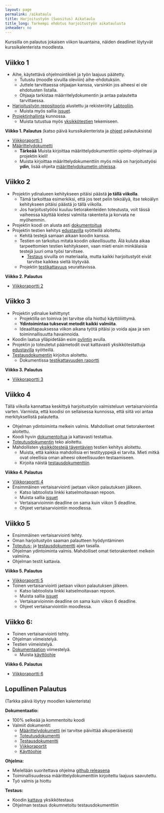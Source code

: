 ```yaml
---
layout: page
permalink: /aikataulu
title: Harjoitustyön (Suositus) Aikataulu  
title_long: Tarkempi ehdotus harjoitustyön aikataulusta
inheader: no
---
```


Kurssilla on palautus jokaisen viikon lauantaina, näiden deadlinet löytyvät kurssikalenterista moodlesta. 

## Viikko 1
- Aihe, käytettävä ohjelmointikieli ja työn laajuus päätetty.
    - Tutustu (moodle sivuilla oleviiin) aihe-ehdotuksiin.
    - Juttele tarvittaessa ohjaajan kanssa, varsinkin jos aiheesi ei ole ehdotusten listalla. 
    - Ohjaaja tarkistaa määrritelydokumentin ja antaa palautetta tarvittaessa. 
- [Harjoitustyön repositoorio](/git) alustettu ja rekisteröity [Labtooliin](https://study.cs.helsinki.fi/labtool/).
    - Muista myös sallia [issuet](/git#issuiden-salliminen).
- [Projektinhallinta](/projektinhallinta#projektin-hallinta) kunnossa. 
    - Muista tutustua myös [yksikkötestien](/unittest) tekemiseen.

**Viikko 1. Palautus** (katso päivä kurssikalenterista ja [ohjeet](/dokumentaatio) palautuksista)
- [Viikkoraportti 1](/dokumentaatio#viikkopalautukset)
- [Määrittelydokumetti](dokumentaatio#määrittelydokumentti)
    - **Tärkeää** Muista kirjoittaa määrittelydokumenttiin opinto-ohjelmasi ja projektin kieli!
    - Muista kirjoittaa määrittelydokumenttiin myös mikä on harjoitustyösi **ydin**, lisää ohjeita [määrittelydokumetin ohjeissa](dokumentaatio#määrittelydokumentti).


## Viikko 2
- Projektin ydinalueen kehitykseen pitäisi päästä **jo tällä viikolla**. 
    - Tämä tarkoittaa esimerkiksi, että jos teet pelin tekoälyä, itse tekoälyn kehitykseen pitäisi päästä jo tällä viikolla. 
    - Jos harjoitustyöösi kuuluu tietorakenteiden toteutusta, voit tässä vaiheessa käyttää kielesi valmiita rakenteita ja korvata ne myöhemmin.
- Projektin koodi on alusta asti [dokumentoitua](/dokumentaatio#koodin-dokumentointi) 
- Projektin testien kehitys [edustavilla](/respresentativeinputs) syötteillä aloitettu.
    - Kehitä testejä samaan aikaan koodin kanssa. 
    - Testien on tarkoitus mitata koodin *oikeellisuutta*. Älä kuluta aikaa tarpeettomien testien kehitykseen, vaan mieti ensin minkälaisia testejä juuri oma työsi tarvitsee. 
        - [Testaus](//testing) sivuilla on materiaalia, mutta kaikki harjoitustyöt eivät tarvitse kaikkea sieltä löytyvää. 
    - Projektin [testikattavuus](/unittest#onko-jo-testattu-tarpeeksi-testauskattavuus) seurattavissa. 

**Viikko 2. Palautus**
- [Viikkoraportti 2](/dokumentaatio#viikkopalautukset)

## Viikko 3
- Projektin ydinalue kehittynyt
    - Projektilla on toimiva (ei tarvitse olla hiottu) käyttöliittymä. 
    - **Ydintoimintaa tuksevat metodit kaikki valmiita**. 
    - Ideaalitapauksessa viikon aikana työtä pitäisi jo voida ajaa ja sen toiminnallisuutta havainnoida. 
- Koodin laatua ylläpidetään esim [pylintin](/pylint) avulla.
- Projektin jo toteutetut päämetodit ovat kattavasti yksikkötestattuja [edustavilla](/respresentativeinputs) syötteillä. 
- [Testausdokumentin](/dokumentaatio#testausdokumentti) kirjoitus aloitettu. 
    - Dokumentissa [testikattavuuden raportti](/unittest#onko-jo-testattu-tarpeeksi-testauskattavuus)


**Viikko 3. Palautus**
- [Viikkoraportti 3](/dokumentaatio#viikkopalautukset)


## Viikko 4
Tällä viikolla kannattaa keskittyä harjoitustyön valmisteluun vertaisarviointia varten. 
Varmista, että koodisi on sellaisessa kunnossa, että siitä voi antaa merkityksellistä palautetta.

- Ohjelman ydintoiminta melkein valmis. Mahdolliset omat tietorakenteet aloitettu. 
- Koodi hyvin [dokumentoitua](/dokumentaatio#koodin-dokumentointi) ja kattavasti testattua. 
- [Toteutusdokumentin](/dokumentaatio#toteutusdokumentti) teko aloitettu. 
- Mahdollisten [yksikkötestejä täyentävien](/testing#yksikkötestien-lisäksi) testien kehitys aloitettu.
    - Muista, että kaikkia mahdollisia eri testityyppejä ei tarvita. Mieti mitkä ovat oleellisia oman aiheesi oikeellisuuden testaamiseen. 
    - Kirjoita näistä [testausdokumenttiin](/dokumentaatio#testausdokumentti).


**Viikko 4. Palautus** 
- [Viikkoraportti 4](/dokumentaatio#viikkopalautukset)
- Ensimmäinen vertaisarviointi jaetaan viikon palautuksen jälkeen. 
    - Katso labtoolista linkki katselmoitavaan repoon. 
    - Muista sallia [issuet](/git#issuiden-salliminen)
    - Vertaisarvioinnin deadline on sama kuin viikon 5 deadline.
    - Ohjeet vertaisarviointiin moodlessa. 

## Viikko 5
- Ensimmäinen vertaisarviointi tehty. 
- Oman harjoitustyön saaman palautteen hyödyntäminen
- [Toteutus-](/dokumentaatio#toteutusdokumentti) ja [testausdokumentti](/dokumentaatio#testausdokumentti) ajan tasalla. 
- Ohjelman ydintoiminta valmis. Mahdolliset omat tietorakenteet melkein valmiina. 
- Ohjelman testit kattavia. 

**Viikko 5. Palautus** 
- [Viikkoraportti 5](/dokumentaatio#viikkopalautukset)
- Toinen vertaisarviointi jaetaan viikon palautuksen jälkeen. 
    - Katso labtoolista linkki katselmoitavaan repoon. 
    - Muista sallia [issuet](/git#issuiden-salliminen)
    - Vertaisarvioinnin deadline on sama kuin viikon 6 deadline.
    - Ohjeet vertaisarviointiin moodlessa. 


## Viikko 6:
- Toinen vertaisarviointi tehty.
- Ohjelman viimeistelyä.
- Testien viimeistelyä. 
- [Dokumentaation](/dokumentaatio) viimestelyä. 
    - Muista [käyttöohje](/dokumentaatio#käyttöohje)

**Viikko 6. Palautus**
- [Viikkoraportti 6](/dokumentaatio#viikkopalautukset)

## Lopullinen Palautus
(Tarkka päivä löytyy moodlen kalenterista)

**Dokumentaatio:**
- 100% selkeää ja kommentoitu koodi
- Valmiit dokumentit:
    - [Määrittelydokumetti](dokumentaatio#määrittelydokumentti) (ei tarvitse päivittää alkuperäisestä)
    - [Toteutusdokumentti](/dokumentaatio#toteutusdokumentti)
    - [Testausdokumentti](/dokumentaatio#testausdokumentti)
    - [Viikkoraportit](/dokumentaatio#viikkopalautukset)
    - [Käyttöohje](/dokumentaatio#käyttöohje)

**Ohjelma:**
-   Mielellään suoritettava ohjelma [github releasena](https://ohjelmistotekniikka-hy.github.io/python/viikko5#github-release) 
-   Toiminallisuudessa määrittelydokumenttiin kirjoitettu laajuus saavutettu.  
-   Työ valmis ja hiottu

**Testaus:**
-   Koodin [kattava](/testreqs) yksikkötestaus
-   Ohjelman testaus dokumnetoitu testausdokumenttiin


